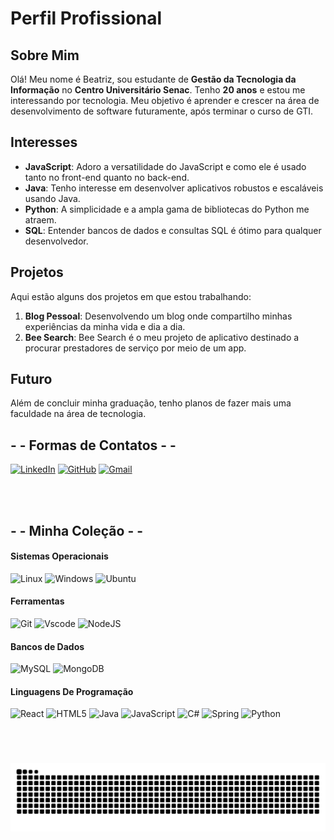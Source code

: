 

# Perfil Profissional

## Sobre Mim
Olá! Meu nome é Beatriz, sou estudante de **Gestão da Tecnologia da Informação** no **Centro Universitário Senac**. Tenho **20 anos** e estou me interessando por tecnologia. Meu objetivo é aprender e crescer na área de desenvolvimento de software futuramente, após terminar o curso de GTI.

## Interesses
- **JavaScript**: Adoro a versatilidade do JavaScript e como ele é usado tanto no front-end quanto no back-end.
- **Java**: Tenho interesse em desenvolver aplicativos robustos e escaláveis usando Java.
- **Python**: A simplicidade e a ampla gama de bibliotecas do Python me atraem.
- **SQL**: Entender bancos de dados e consultas SQL é ótimo para qualquer desenvolvedor.

## Projetos
Aqui estão alguns dos projetos em que estou trabalhando:


1. **Blog Pessoal**: Desenvolvendo um blog onde compartilho minhas experiências da minha vida e dia a dia.
2. **Bee Search**: Bee Search é o meu projeto de aplicativo destinado a procurar prestadores de serviço por meio de um app.

## Futuro
Além de concluir minha graduação, tenho planos de fazer mais uma faculdade na área de tecnologia.

## - - Formas de Contatos - -
<p align="center">

[![LinkedIn](https://img.shields.io/badge/LinkedIn-0077B5?style=for-the-badge&logo=linkedin&logoColor=white)](https://www.linkedin.com/in/BeatrizSres/) [![GitHub](https://img.shields.io/badge/GitHub-100000?style=for-the-badge&logo=github&logoColor=white)](https://github.com/beelhinha) [![Gmail](https://img.shields.io/badge/Gmail-333333?style=for-the-badge&logo=gmail&logoColor=red)](mailto:beatrizssdacosta2005@gmail.com)
 
</p>

<br>
<br>

## - - Minha Coleção - -

#### Sistemas Operacionais
![Linux](https://img.shields.io/badge/Linux-000?style=for-the-badge&logo=linux&logoColor=FCC624) ![Windows](https://img.shields.io/badge/Windows-000?style=for-the-badge&logo=windows&logoColor=2CA5E0) ![Ubuntu](https://img.shields.io/badge/Ubuntu-35495E?style=for-the-badge&logo=ubuntu&logoColor=2CA5E0)

#### Ferramentas
![Git](https://img.shields.io/badge/GIT-E44C30?style=for-the-badge&logo=git&logoColor=white) ![Vscode](https://img.shields.io/badge/Vscode-007ACC?style=for-the-badge&logo=visual-studio-code&logoColor=white)
![NodeJS](https://img.shields.io/badge/node.js-6DA55F?style=for-the-badge&logo=node.js&logoColor=white)

#### Bancos de Dados
![MySQL](https://img.shields.io/badge/MySQL-00000F?style=for-the-badge&logo=mysql&logoColor=white) ![MongoDB](https://img.shields.io/badge/MongoDB-%234ea94b.svg?style=for-the-badge&logo=mongodb&logoColor=white)

#### Linguagens De Programação

  ![React](https://img.shields.io/badge/React-20232A?style=for-the-badge&logo=react&logoColor=61DAFB) ![HTML5](https://img.shields.io/badge/HTML5-E34F26?style=for-the-badge&logo=html5&logoColor=white) ![Java](https://img.shields.io/badge/java-%23ED8B00.svg?style=for-the-badge&logo=openjdk&logoColor=white) ![JavaScript](https://img.shields.io/badge/JavaScript-F7DF1E?style=for-the-badge&logo=javascript&logoColor=black) ![C#](https://img.shields.io/badge/C%23-239120?style=for-the-badge&logo=c-sharp&logoColor=white) ![Spring](https://img.shields.io/badge/spring-%236DB33F.svg?style=for-the-badge&logo=spring&logoColor=white) ![Python](https://img.shields.io/badge/python-3670A0?style=for-the-badge&logo=python&logoColor=ffdd54) 

<br>


#



<picture>
  <source media="(prefers-color-scheme: dark)" srcset="https://raw.githubusercontent.com/beelhinha/beelhinha/output/github-contribution-grid-snake-dark.svg">
  <source media="(prefers-color-scheme: light)" srcset="https://raw.githubusercontent.com/beelhinha/beelhinha/output/github-contribution-grid-snake.svg">
  <img alt="github contribution grid snake animation" src="https://raw.githubusercontent.com/beelhinha/beelhinha/output/github-contribution-grid-snake.svg">
</picture>
